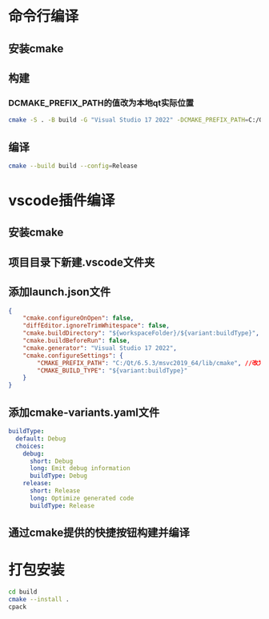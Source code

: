 # 命令行编译

## 安装cmake

## 构建

### DCMAKE_PREFIX_PATH的值改为本地qt实际位置

``` sh
cmake -S . -B build -G "Visual Studio 17 2022" -DCMAKE_PREFIX_PATH=C:/Qt/6.5.3/msvc2019_64/lib/cmake -DCMAKE_EXPORT_COMPILE_COMMANDS=TRUE
```
## 编译

```sh
cmake --build build --config=Release
```
# vscode插件编译

## 安装cmake

## 项目目录下新建.vscode文件夹

## 添加launch.json文件

```json
{
    "cmake.configureOnOpen": false,
    "diffEditor.ignoreTrimWhitespace": false,
    "cmake.buildDirectory": "${workspaceFolder}/${variant:buildType}",
    "cmake.buildBeforeRun": false,
    "cmake.generator": "Visual Studio 17 2022",
    "cmake.configureSettings": {
        "CMAKE_PREFIX_PATH": "C:/Qt/6.5.3/msvc2019_64/lib/cmake", //改为本地qt实际位置
		"CMAKE_BUILD_TYPE": "${variant:buildType}"
    }
}
```

## 添加cmake-variants.yaml文件

```yaml
buildType:
  default: Debug
  choices:
    debug:
      short: Debug
      long: Emit debug information
      buildType: Debug
    release:
      short: Release
      long: Optimize generated code
      buildType: Release

```

## 通过cmake提供的快捷按钮构建并编译

# 打包安装

```sh
cd build
cmake --install .
cpack
```


